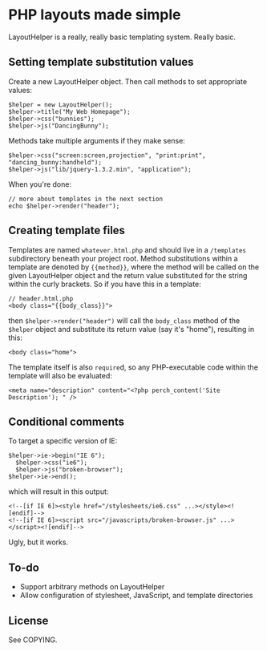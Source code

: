 PHP layouts made simple
=======================

LayoutHelper is a really, really basic templating system. Really basic.

Setting template substitution values
------------------------------------

Create a new LayoutHelper object. Then call methods to set appropriate values:

    $helper = new LayoutHelper();
    $helper->title("My Web Homepage");
    $helper->css("bunnies");
    $helper->js("DancingBunny");

Methods take multiple arguments if they make sense:

    $helper->css("screen:screen,projection", "print:print", "dancing_bunny:handheld");
    $helper->js("lib/jquery-1.3.2.min", "application");

When you're done:
    
    // more about templates in the next section
    echo $helper->render("header");

Creating template files
-----------------------

Templates are named `whatever.html.php` and should live in a `/templates` subdirectory beneath your project root. Method substitutions within a template are denoted by `{{method}}`, where the method will be called on the given LayoutHelper object and the return value substituted for the string within the curly brackets. So if you have this in a template:

    // header.html.php
    <body class="{{body_class}}">

then `$helper->render("header")` will call the `body_class` method of the `$helper` object and substitute its return value (say it's "home"), resulting in this:

    <body class="home">

The template itself is also `require`d, so any PHP-executable code within the template will also be evaluated:

    <meta name="description" content="<?php perch_content('Site Description'); " />

Conditional comments
--------------------

To target a specific version of IE:

    $helper->ie->begin("IE 6");
      $helper->css("ie6");
      $helper->js("broken-browser");
    $helper->ie->end();

which will result in this output:

    <!--[if IE 6]><style href="/stylesheets/ie6.css" ...></style><![endif]-->
    <!--[if IE 6]><script src="/javascripts/broken-browser.js" ...></script><![endif]-->

Ugly, but it works.

To-do
-----

* Support arbitrary methods on LayoutHelper
* Allow configuration of stylesheet, JavaScript, and template directories

License
-------

See COPYING.
